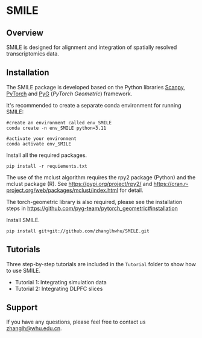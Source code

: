 # SMILE

## Overview

SMILE is designed for alignment and integration of spatially resolved transcriptomics data.


## Installation
The SMILE package is developed based on the Python libraries [Scanpy](https://scanpy.readthedocs.io/en/stable/), [PyTorch](https://pytorch.org/) and [PyG](https://github.com/pyg-team/pytorch_geometric) (*PyTorch Geometric*) framework.

It's recommended to create a separate conda environment for running SMILE:

```
#create an environment called env_SMILE
conda create -n env_SMILE python=3.11

#activate your environment
conda activate env_SMILE
```

Install all the required packages.

```
pip install -r requiements.txt
```
The use of the mclust algorithm requires the rpy2 package (Python) and the mclust package (R). See https://pypi.org/project/rpy2/ and https://cran.r-project.org/web/packages/mclust/index.html for detail.

The torch-geometric library is also required, please see the installation steps in https://github.com/pyg-team/pytorch_geometric#installation

Install SMILE.

```
pip install git+git://github.com/zhanglhwhu/SMILE.git
```



## Tutorials

Three step-by-step tutorials are included in the `Tutorial` folder to show how to use SMILE. 

- Tutorial 1: Integrating simulation data
- Tutorial 2: Integrating DLPFC slices 

## Support

If you have any questions, please feel free to contact us [zhanglh@whu.edu.cn](mailto:zhanglh@whu.edu.cn). 


